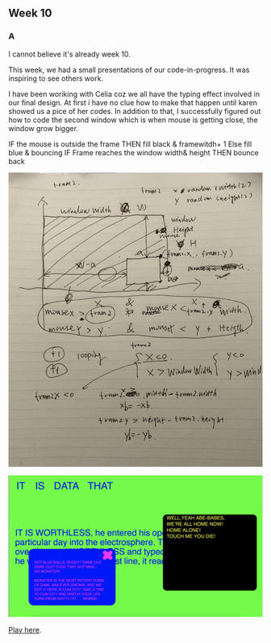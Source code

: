 ## Week 10 

### A

I cannot believe it's already week 10.

This week, we had a small presentations of our code-in-progress. It was inspiring to see others work.

I have been woriking with Celia coz we all have the typing effect involved in our final design. At first i have no clue how to make that happen until karen showed us a pice of her codes. In addition to that, I successfully figured out how to code the second window which is when mouse is getting close, the window grow bigger.

IF the mouse is outside the frame
THEN fill black & framewitdh+ 1
Else fill blue & bouncing 
IF Frame reaches the window width& height
THEN bounce back

![](https://github.com/Raymondvonz/CodeWords/blob/master/W10/Screen%20Shot%202020-10-06%20at%209.10.16%20pm.png)


![](https://github.com/Raymondvonz/CodeWords/blob/master/W10/Screen%20Shot%202020-10-06%20at%207.53.21%20pm.png)


[Play here](https://raymondvonz.github.io/CodeWords/W10/final/).
